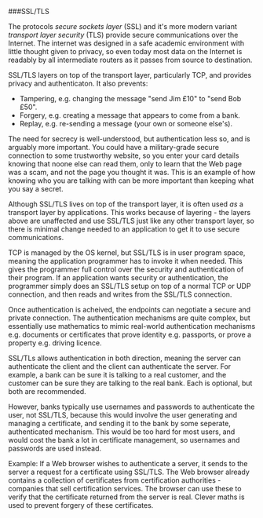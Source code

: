 ###SSL/TLS

The protocols *secure sockets layer* (SSL) and it's more modern variant *transport layer security* (TLS) provide secure communications over the Internet. The internet was designed in a safe academic environment with little thought given to privacy, so even today most data on the Internet is readably by all intermediate routers as it passes from source to destination.

SSL/TLS layers on top of the transport layer, particularly TCP, and provides privacy and authenticaton. It also prevents:
- Tampering, e.g. changing the message "send Jim £10" to "send Bob £50".
- Forgery, e.g. creating a message that appears to come from a bank.
- Replay, e.g. re-sending a message (your own or someone else's).

The need for secrecy is well-understood, but authentication less so, and is arguably more important. You could have a military-grade secure connection to some trustworthy website, so you enter your card details knowing that noone else can read them, only to learn that the Web page was a scam, and not the page you thought it was. This is an example of how knowing who you are talking with can be more important than keeping what you say a secret.

Although SSL/TLS lives on top of the transport layer, it is often used *as* a transport layer by applications. This works because of layering - the layers above are unaffected and use SSL/TLS just like any other transport layer, so there is minimal change needed to an application to get it to use secure communications.

TCP is managed by the OS kernel, but SSL/TLS is in user program space, meaning the application programmer has to invoke it when needed. This gives the programmer full control over the security and authentication of their program. If an application wants security or authentication, the programmer simply does an SSL/TLS setup on top of a normal TCP or UDP connection, and then reads and writes from the SSL/TLS connection.

Once authentication is acheived, the endpoints can negotiate a secure and private connection. The authentication mechanisms are quite complex, but essentially use mathematics to mimic real-world authentication mechanisms e.g. documents or certificates that prove identity e.g. passports, or prove a property e.g. driving licence.

SSL/TLs allows authentication in both direction, meaning the server can authenticate the client and the client can authenticate the server. For example, a bank can be sure it is talking to a real customer, and the customer can be sure they are talking to the real bank. Each is optional, but both are recommended.

However, banks typically use usernames and passwords to authenticate the user, not SSL/TLS, because this would involve the user generating and managing a certificate, and sending it to the bank by some seperate, authenticated mechanism. This would be too hard for most users, and would cost the bank a lot in certificate management, so usernames and passwords are used instead.

Example: If a Web browser wishes to authenticate a server, it sends to the server a request for a certificate using SSL/TLS. The Web browser already contains a collection of certificates from certification authorities - companies that sell certification services. The browser can use these to verify that the certificate returned from the server is real. Clever maths is used to prevent forgery of these certificates.
